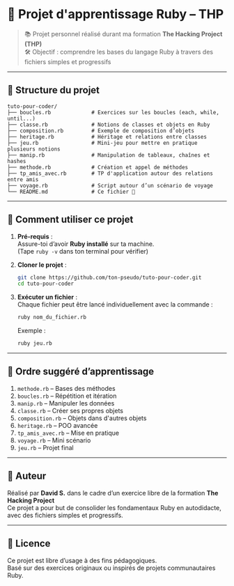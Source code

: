# 🧠 Projet d'apprentissage Ruby – THP

> 📚 Projet personnel réalisé durant ma formation **The Hacking Project (THP)**  
> 🛠️ Objectif : comprendre les bases du langage Ruby à travers des fichiers simples et progressifs

---

## 📂 Structure du projet

```
tuto-pour-coder/
├── boucles.rb             # Exercices sur les boucles (each, while, until...)
├── classe.rb              # Notions de classes et objets en Ruby
├── composition.rb         # Exemple de composition d’objets
├── heritage.rb            # Héritage et relations entre classes
├── jeu.rb                 # Mini-jeu pour mettre en pratique plusieurs notions
├── manip.rb               # Manipulation de tableaux, chaînes et hashes
├── methode.rb             # Création et appel de méthodes
├── tp_amis_avec.rb        # TP d'application autour des relations entre amis
├── voyage.rb              # Script autour d’un scénario de voyage
└── README.md              # Ce fichier 📘
```

---

## 🚀 Comment utiliser ce projet

1. **Pré-requis** :  
   Assure-toi d’avoir **Ruby installé** sur ta machine.  
   (Tape `ruby -v` dans ton terminal pour vérifier)

2. **Cloner le projet** :  
   ```bash
   git clone https://github.com/ton-pseudo/tuto-pour-coder.git
   cd tuto-pour-coder
   ```

3. **Exécuter un fichier** :  
   Chaque fichier peut être lancé individuellement avec la commande :
   ```bash
   ruby nom_du_fichier.rb
   ```
   Exemple :
   ```bash
   ruby jeu.rb
   ```

---

## 🧩 Ordre suggéré d’apprentissage

1. `methode.rb` – Bases des méthodes
2. `boucles.rb` – Répétition et itération
3. `manip.rb` – Manipuler les données
4. `classe.rb` – Créer ses propres objets
5. `composition.rb` – Objets dans d'autres objets
6. `heritage.rb` – POO avancée
7. `tp_amis_avec.rb` – Mise en pratique
8. `voyage.rb` – Mini scénario
9. `jeu.rb` – Projet final

---

## 📝 Auteur

Réalisé par **David S.** dans le cadre d’un exercice libre de la formation **The Hacking Project**  
Ce projet a pour but de consolider les fondamentaux Ruby en autodidacte, avec des fichiers simples et progressifs.

---

## 🪪 Licence

Ce projet est libre d’usage à des fins pédagogiques.  
Basé sur des exercices originaux ou inspirés de projets communautaires Ruby.
